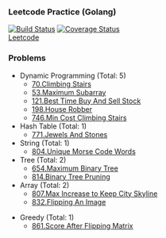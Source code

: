 ### Leetcode Practice (Golang)
[![Build Status](https://travis-ci.org/CX1ng/leetcode-go.svg?branch=master)](https://travis-ci.org/CX1ng/leetcode-go)
[![Coverage Status](https://coveralls.io/repos/github/CX1ng/leetcode-go/badge.svg?branch=master)](https://coveralls.io/github/CX1ng/leetcode-go?branch=master)  
[Leetcode](https://leetcode.com/)

### Problems
+ Dynamic Programming (Total: 5)
    * [70.Climbing Stairs](https://leetcode.com/problems/climbing-stairs/description/)
    * [53.Maximum Subarray](https://leetcode.com/problems/maximum-subarray/description/)
    * [121.Best Time Buy And Sell Stock](https://leetcode.com/problems/best-time-to-buy-and-sell-stock/description/)
    * [198.House Robber](https://leetcode.com/problems/house-robber/description/)
    * [746.Min Cost Climbing Stairs](https://leetcode.com/problems/min-cost-climbing-stairs/description/)
+ Hash Table (Total: 1)
    * [771.Jewels And Stones](https://leetcode.com/problems/jewels-and-stones/description/)
+ String (Total: 1)
    * [804.Unique Morse Code Words](https://leetcode.com/problems/unique-morse-code-words/description/)
+ Tree (Total: 2)
    * [654.Maximum Binary Tree](https://leetcode.com/problems/maximum-binary-tree/description/)
    * [814.Binary Tree Pruning](https://leetcode.com/problems/binary-tree-pruning/description/)
+ Array (Total: 2)
    * [807.Max Increase to Keep City Skyline](https://leetcode.com/problems/max-increase-to-keep-city-skyline/description/)
    * [832.Flipping An Image](https://leetcode.com/problems/flipping-an-image/description/)
* Greedy (Total: 1)
    * [861.Score After Flipping Matrix](https://leetcode.com/problems/score-after-flipping-matrix/description/)